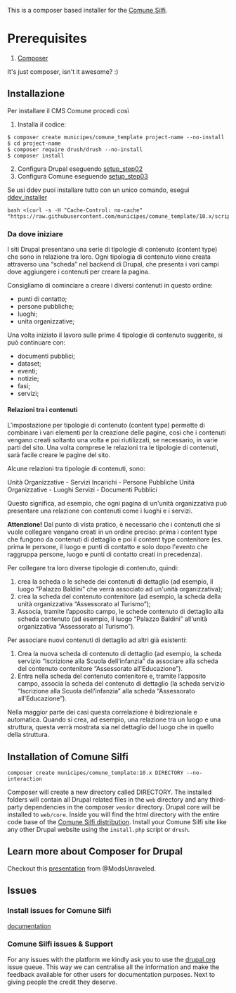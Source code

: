 This is a composer based installer for the [Comune Silfi](https://www.drupal.org/project/comune_silfi).

# Prerequisites

1. [Composer](https://getcomposer.org/download/)

It's just composer, isn't it awesome? :)

## Installazione
Per installare il CMS Comune procedi così
1) Installa il codice:
```shell
$ composer create municipes/comune_template project-name --no-install
$ cd project-name
$ composer require drush/drush --no-install
$ composer install
```
2) Configura Drupal eseguendo [setup_step02](scripts/setup_step02__configure_drupal.sh)
3) Configura Comune eseguendo [setup_step03](scripts/setup_step03__configure_municipes.sh)

Se usi ddev puoi installare tutto con un unico comando, esegui [ddev_installer](scripts/municipes_ddev_installer.sh)
```shell
bash <(curl -s -H "Cache-Control: no-cache" "https://raw.githubusercontent.com/municipes/comune_template/10.x/scripts/municipes_ddev_installer.sh")
```

### **Da dove iniziare**

I siti Drupal presentano una serie di tipologie di contenuto (content type) che sono in relazione tra loro. Ogni tipologia di contenuto viene creata attraverso una “scheda” nel backend di Drupal, che presenta i vari campi dove aggiungere i contenuti per creare la pagina.

Consigliamo di cominciare a creare i diversi contenuti in questo ordine:

- punti di contatto;
- persone pubbliche;
- luoghi;
- unita organizzative;

Una volta iniziato il lavoro sulle prime 4 tipologie di contenuto suggerite, si può continuare con:

- documenti pubblici;
- dataset;
- eventi;
- notizie;
- fasi;
- servizi;


#### **Relazioni tra i contenuti**

L'impostazione per tipologie di contenuto (content type) permette di combinare i vari elementi per la creazione delle pagine, così che i contenuti vengano creati soltanto una volta e poi riutilizzati, se necessario, in varie parti del sito. Una volta comprese le relazioni tra le tipologie di contenuti, sarà facile creare le pagine del sito.

Alcune relazioni tra tipologie di contenuti, sono:

Unità Organizzative - Servizi
Incarichi - Persone Pubbliche
Unità Organizzative - Luoghi
Servizi - Documenti Pubblici

Questo significa, ad esempio, che ogni pagina di un'unità organizzativa può presentare una relazione con contenuti come i luoghi e i servizi.

**Attenzione!** Dal punto di vista pratico, è necessario che i contenuti che si vuole collegare vengano creati in un ordine preciso: prima i content type che fungono da contenuti di dettaglio e poi il content type contenitore (es. prima le persone, il luogo e punti di contatto e solo dopo l'evento che raggruppa persone, luogo e punti di contatto creati in precedenza).

Per collegare tra loro diverse tipologie di contenuto, quindi:

1.	crea la scheda o le schede dei contenuti di dettaglio (ad esempio, il luogo “Palazzo Baldini” che verrà associato ad un'unità organizzativa);
2.	crea la scheda del contenuto contenitore (ad esempio, la scheda della unità organizzativa “Assessorato al Turismo”);
3.	Associa, tramite l’apposito campo, le schede contenuto di dettaglio alla scheda contenuto (ad esempio, il luogo “Palazzo Baldini” all'unità organizzativa “Assessorato al Turismo”).

Per associare nuovi contenuti di dettaglio ad altri già esistenti:

1.	Crea la nuova scheda di contenuto di dettaglio (ad esempio, la scheda servizio “Iscrizione alla Scuola dell’infanzia” da associare alla scheda del contenuto contenitore “Assessorato all'Educazione”).
2.	Entra nella scheda del contenuto contenitore e, tramite l’apposito campo, associa la scheda del contenuto di dettaglio (la scheda servizio “Iscrizione alla Scuola dell’infanzia” alla scheda “Assessorato all'Educazione”).


Nella maggior parte dei casi questa correlazione è bidirezionale e automatica. Quando si crea, ad esempio, una relazione tra un luogo e una struttura, questa verrà mostrata sia nel dettaglio del luogo che in quello della struttura.



## Installation of Comune Silfi

```
composer create municipes/comune_template:10.x DIRECTORY --no-interaction
```

Composer will create a new directory called DIRECTORY.
The installed folders will contain all Drupal related files in the `web`
directory and any third-party dependencies in the composer `vendor` directory.
Drupal core will be installed to `web/core`. Inside you will find the
html directory with the entire code base of the [Comune Silfi distribution](https://www.drupal.org/project/comune_silfi).
Install your Comune Silfi site like any other Drupal website using the `install.php` script or `drush`.

## Learn more about Composer for Drupal

Checkout this [presentation](https://docs.google.com/presentation/d/1gxcxT6o47xVrfsZ7ZSQKjBRT-gfE54A1Z9kjvvGHwCo/edit#slide=id.p) from @ModsUnraveled.

## Issues

### Install issues for Comune Silfi
[documentation](https://www.drupal.org/docs/8/distributions/comune-silfi/installing-and-updating)

### Comune Silfi issues & Support
For any issues with the platform we kindly ask you to use the [drupal.org](https://www.drupal.org/project/issues/comune_silfi) issue queue.
This way we can centralise all the information and make the feedback available
for other users for documentation purposes. Next to giving people the credit they deserve.

